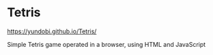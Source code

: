 # Tetris

https://yundobi.github.io/Tetris/


  
Simple Tetris game operated in a browser, using HTML and JavaScript
